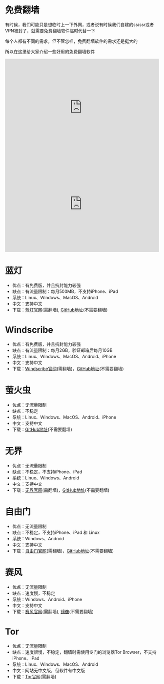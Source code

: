 # 免费翻墙

有时候，我们可能只是想临时上一下外网，或者说有时候我们自建的ss/ssr或者VPN被封了，就需要免费翻墙软件临时代替一下

每个人都有不同的需求，但不管怎样，免费翻墙软件的需求还是挺大的

所以在这里给大家介绍一些好用的免费翻墙软件

<iframe width="100%" height="315" src="https://www.youtube.com/embed/jJycMNEF4Ec" frameborder="0" gesture="media" allow="encrypted-media" allowfullscreen></iframe>

<iframe width="100%" height="315" src="https://www.youtube.com/embed/qrYC5nS7gZw" frameborder="0" gesture="media" allow="encrypted-media" allowfullscreen></iframe>

# 蓝灯
* 优点：有免费版，并且抗封能力较强
* 缺点：有流量限制：每月500MB，不支持iPhone、iPad
* 系统：Linux、Windows、MacOS、Android
* 中文：支持中文
* 下载：[蓝灯官网](https://getlantern.org '蓝灯官网')(需翻墙), [GitHub地址](https://github.com/getlantern/forum/issues/833 'GitHub地址')(不需要翻墙)

# Windscribe
* 优点：有免费版，并且抗封能力较强
* 缺点：有流量限制：每月2GB，验证邮箱后每月10GB
* 系统：Linux、Windows、MacOS、Android、iPhone
* 中文：支持中文
* 下载：[Windscribe官网](https://windscribe.com/?affid=6axgjrcs 'Windscribe官网')(需翻墙)，[GitHub地址](https://github.com/darrenliuwei/software/issues/1 'GitHub地址')(不需要翻墙)

# 萤火虫
* 优点：无流量限制
* 缺点：不稳定
* 系统：Linux、Windows、MacOS、Android、iPhone
* 中文：支持中文
* 下载：[GitHub地址](https://github.com/yinghuocho/firefly-proxy 'GitHub地址')(不需要翻墙)

# 无界
* 优点：无流量限制
* 缺点：不稳定，不支持iPhone、iPad
* 系统：Linux、Windows、Android
* 中文：支持中文
* 下载：[无界官网](http://www.wujieliulan.com/download.htm '无界官网')(需翻墙)，[GitHub地址](https://github.com/darrenliuwei/software/issues/2 'GitHub地址')(不需要翻墙)

# 自由门
* 优点：无流量限制
* 缺点：不稳定，不支持iPhone、iPad 和 Linux
* 系统：Windows、Android
* 中文：支持中文
* 下载：[自由门官网](http://dongtaiwang.com/loc/download.php '自由门官网')(需翻墙)，[GitHub地址](https://github.com/darrenliuwei/software/issues/3 'GitHub地址')(不需要翻墙)

# 赛风
* 优点：无流量限制
* 缺点：速度慢，不稳定
* 系统：Windows、Android、iPhone
* 中文：支持中文
* 下载：[赛风官网](https://psiphon.ca/zh/download.html '赛风官网')(需翻墙), [镜像](https://s3.amazonaws.com/0ozb-6kaj-r0p8/zh/download.html '镜像')(不需要翻墙)

# Tor
* 优点：无流量限制
* 缺点：速度很慢，不稳定，翻墙时需使用专门的浏览器Tor Browser，不支持iPhone、iPad
* 系统：Linux、Windows、MacOS、Android
* 中文：网站无中文版，但软件有中文版
* 下载：[Tor官网](https://www.torproject.org 'Tor官网')(需翻墙)